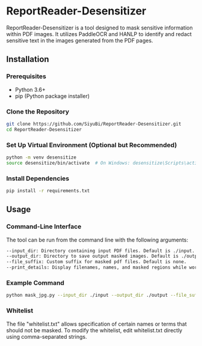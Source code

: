 # ReportReader-Desensitizer

ReportReader-Desensitizer is a tool designed to mask sensitive information within PDF images. It utilizes PaddleOCR and HANLP to identify and redact sensitive text in the images generated from the PDF pages.


## Installation

### Prerequisites

- Python 3.6+
- pip (Python package installer)

### Clone the Repository

```sh
git clone https://github.com/SiyuBi/ReportReader-Desensitizer.git
cd ReportReader-Desensitizer
```

### Set Up Virtual Environment (Optional but Recommended)

```sh
python -m venv desensitize
source desensitize/bin/activate  # On Windows: desensitize\Scripts\activate
```

### Install Dependencies
```sh
pip install -r requirements.txt
```

## Usage
### Command-Line Interface
The tool can be run from the command line with the following arguments:
```sh
--input_dir: Directory containing input PDF files. Default is ./input.
--output_dir: Directory to save output masked images. Default is ./output.
--file_suffix: Custom suffix for masked pdf files. Default is none.
--print_details: Display filenames, names, and masked regions while working. Default is False.
```

### Example Command
```sh
python mask_jpg.py --input_dir ./input --output_dir ./output --file_suffix "_masked" --print_details True
```

### Whitelist

The file "whitelist.txt" allows specification of certain names or terms that should not be masked. To modify the whitelist, edit whitelist.txt directly using comma-separated strings.